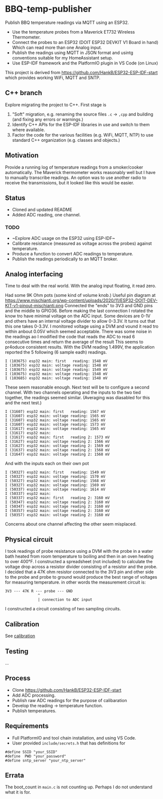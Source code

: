 # BBQ-temp-publisher

Publish BBQ temperature readings via MQTT using an ESP32.

* Use the temperature probes from a Maverick ET732 Wireless Thermometer.
* Connect the probes to an ESP32 (DOIT ESP32 DEVKIT V1 Board in hand) Which can read more than one Analog input.
* Publish the readings using MQTT in JSON format and usintg conventions suitable for my HomeAssistant setup.
* Use ESP-IDF framework and the PlatformIO plugin in VS Code (on Linux)

This project is derived from <https://github.com/HankB/ESP32-ESP-IDF-start> which provides working WiFi, MQTT and SNTP.

## C++ branch

Explore migrating the project to C++. First stage is 

1. "Soft" migration, e.g. renaming the source files `.c` -> `,cpp` and building (and fixing any errors or warnings.) 
1. Identify C++ APIs for the ESP-IDF libraries in use and switch to them where available.
1. Factor the code for the various facilities (e.g. WiFi, MQTT, NTP) to use standard C++ organization (e.g. classes and objects.)

## Motivation

Provide a running log of temperature readings from a smoker/cooker automatically. The Maverick thermometer works reasonably well but I have to manually transcribe readings. An option was to use another radio to receive the transmissions, but it looked like this would be easier. 

## Status

* Cloned and updated README
* Added ADC reading, one channel.

### TODO

* ~Explore ADC usage on the ESP32 using ESP-IDF~
* Calibrate resistance (measured as voltage across the probes) against temperature.
* Produce a function to convert ADC readings to temperature.
* Publish the readings periodically to an MQTT broker.

## Analog interfacing

Time to deal with the real world. With the analog input floating, it read zero.

Had some 9K Ohm pots (some kind of volume knob.) Useful pin diagram at <https://www.mischianti.org/wp-content/uploads/2020/11/ESP32-DOIT-DEV-KIT-v1-pinout-mischianti.png> Connected the "ends" to 3V3 and GND pins and the middle to GPIO36. Before making the last connection I rotated the know tro have minimal voltage on the ADC input. Some devices are 0-1V and others have an internal voltage divider to allow 0-3.3V. It turns out that this one takes 0-3.3V. I monitored voltage using a DVM and vound it read tro within anbout 0.05V which seemed acceptable. There was some noise in the readings ao I modified the code that reads the ADC to read 6 consecutive times and return the average of the result This seems to pr4oduce consistent results. With the DVM reading  1.499V, the application reported the 5 following (6 sample eadh) readings.

```text
I (103675) esp32 main: first   reading: 1548 mV
I (103675) esp32 main: voltage reading: 1548 mV
I (103675) esp32 main: voltage reading: 1549 mV
I (103675) esp32 main: voltage reading: 1548 mV
I (103685) esp32 main: voltage reading: 1548 mV
```

These seem reasonable enough. Next test will be to configure a second channel. With two channels operating and the inputs to the two tied together, the readings seemed similar. (Averaging was diasabled for this and the next test.)

```text
I (31607) esp32 main: first   reading: 1567 mV
I (31607) esp32 main: voltage reading: 1565 mV
I (31607) esp32 main: voltage reading: 1565 mV
I (31607) esp32 main: voltage reading: 1573 mV
I (31617) esp32 main: voltage reading: 1565 mV
I (31617) esp32 main:  
I (31617) esp32 main: first   reading 2: 1573 mV
I (31627) esp32 main: voltage reading 2: 1566 mV
I (31627) esp32 main: voltage reading 2: 1569 mV
I (31637) esp32 main: voltage reading 2: 1568 mV
I (31647) esp32 main: voltage reading 2: 1568 mV
```

And with the inputs each on their own pot

```text
I (50327) esp32 main: first   reading: 1549 mV
I (50327) esp32 main: voltage reading: 1570 mV
I (50327) esp32 main: voltage reading: 1568 mV
I (50327) esp32 main: voltage reading: 1569 mV
I (50337) esp32 main: voltage reading: 1614 mV
I (50337) esp32 main:  
I (50337) esp32 main: first   reading 2: 3160 mV
I (50347) esp32 main: voltage reading 2: 3160 mV
I (50347) esp32 main: voltage reading 2: 3160 mV
I (50357) esp32 main: voltage reading 2: 3160 mV
I (50357) esp32 main: voltage reading 2: 3160 mV
```

Concerns about one channel affecting the other seem misplaced.

## Physical circuit

I took readings of probe resistance using a DVM with the probe in a water bath heated from room temperature to boiling and then in an oven heating to over 400°F. I constructed a spreadsheet (not included) to calculate the voltage drop across a resistor divider consisting of a resistor and the probe. I decided that a 47K ohm resistor connected to the 3V3 pin and other side to the probe and probe to ground would produce the best range of voltages for measuring temperature. in other words the measurement circuit is:

```text
3V3 --- 47K R --- probe --- GND
               ^
               | connection to ADC input
```

I constructed a circuit consisting of two sampling circuits.

## Calibration

See [calibration](calibration/README.md)

## Testing

...

## Process

* Clone <https://github.com/HankB/ESP32-ESP-IDF-start>
* Add ADC processing.
* Publish raw ADC readings for the purpose of calibaration
* Develop the reading -> temperature function.
* Publish temperatures.

## Requirements

* Full PlatformIO and tool chain installation, and using VS Code.
* User provided `include/secrets.h` that has definitions for

```text
#define SSID "your_SSID"
#define  PWD "your_password"
#define sntp_server "your_ntp_server" 
```

## Errata

The boot_count in `main.c` is not counting up. Perhaps I do not understand what it is for.
